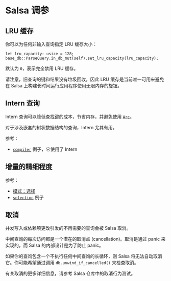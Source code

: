 <!-- master#657b856 --->

# Salsa 调参

## LRU 缓存

你可以为任何非输入查询指定 LRU 缓存大小：

```rust,ignore
let lru_capacity: usize = 128;
base_db::ParseQuery.in_db_mut(self).set_lru_capacity(lru_capacity);
```

默认为 `0`，表示完全禁用 LRU 缓存。

请注意，旧查询的键和结果没有垃圾回收，因此 LRU 缓存是当前唯一可用来避免在 Salsa 上构建长时间运行应用程序使用无限内存的旋钮。

## Intern 查询

[`Arc`]: https://doc.rust-lang.org/std/sync/struct.Arc.html

Intern 查询可以降低查找键的成本，节省内存，并避免使用 [`Arc`]。

对于涉及嵌套的树状数据结构的查询，Intern 尤其有用。

参考：

[`compiler`]: https://github.com/salsa-rs/salsa/blob/master/examples/compiler/main.rs

* [`compiler`] 例子，它使用了 Intern

## 增量的精细程度

参考：
* [模式：选择](./common_patterns/selection.md)
* [`selection`](https://github.com/salsa-rs/salsa/blob/master/examples/selection/main.rs) 例子

## 取消

并发写入或依赖项更改引发的不再需要的查询会被 Salsa 取消。

中间查询的每次访问都是一个潜在的取消点 (cancellation)。取消是通过 panic 来实现的，而 Salsa 的内部设计是为了防止 panic。

如果你的查询包含一个不执行任何中间查询的长循环，则 Salsa 将无法自动取消它。你可能希望通过调用 `db.unwind_if_cancelled()` 来检查取消。

有关取消的更多详细信息，请参考 Salsa 仓库中的取消行为测试。
